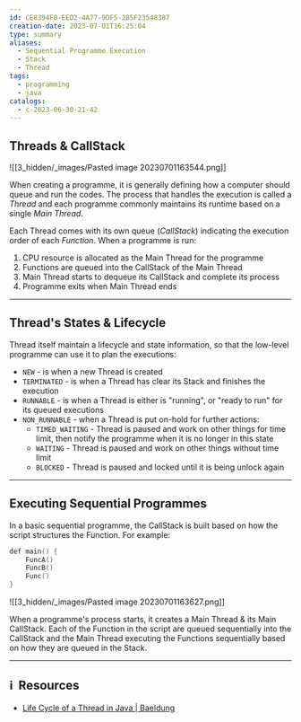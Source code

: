 ```yaml
---
id: CE8394F0-EED2-4A77-9DF5-285F23548387
creation-date: 2023-07-01T16:25:04
type: summary
aliases:
  - Sequential Programme Execution
  - Stack
  - Thread
tags:
  - programming
  - java
catalogs:
  - c-2023-06-30-21-42
---
```


## Threads & CallStack

![[3_hidden/_images/Pasted image 20230701163544.png]]

When creating a programme, it is generally defining how a computer should queue and run the codes. The process that handles the execution is called a *Thread* and each programme commonly maintains its runtime based on a single *Main Thread*. 

Each Thread comes with its own queue (*CallStack*) indicating the execution order of each *Function*. When a programme is run: 
1. CPU resource is allocated as the Main Thread for the programme
2. Functions are queued into the CallStack of the Main Thread
3. Main Thread starts to dequeue its CallStack and complete its process
4. Programme exits when Main Thread ends

---
## Thread's States & Lifecycle

Thread itself maintain a lifecycle and state information, so that the low-level programme can use it to plan the executions: 

- `NEW` - is when a new Thread is created
- `TERMINATED` - is when a Thread has clear its Stack and finishes the execution
- `RUNNABLE` - is when a Thread is either is "running", or "ready to run" for its queued executions
- `NON_RUNNABLE` - when a Thread is put on-hold for further actions:
	- `TIMED_WAITING` - Thread is paused and work on other things for time limit, then notify the programme when it is no longer in this state
	- `WAITING` - Thread is paused and work on other things without time limit
	- `BLOCKED` - Thread is paused and locked until it is being unlock again


---

## Executing Sequential Programmes

In a basic sequential programme, the CallStack is built based on how the script structures the Function. For example: 

```go
def main() {
	FuncA()
	FuncB()
	Func()
}
```

![[3_hidden/_images/Pasted image 20230701163627.png]]

When a programme's process starts, it creates a Main Thread & its Main CallStack. Each of the Function in the script are queued sequentially into the CallStack and the Main Thread executing the Functions sequentially based on how they are queued in the Stack.

---
## ℹ️  Resources
- [Life Cycle of a Thread in Java | Baeldung](https://www.baeldung.com/java-thread-lifecycle)